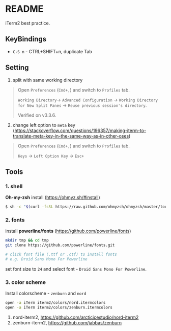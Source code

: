 # README

iTerm2 best practice.

## KeyBindings

- `C-S n` - CTRL+SHIFT+n, duplicate Tab

## Setting

1. split with same working directory

> Open `Preferences` (`Cmd+,`) and switch to `Profiles` tab.
>
> `Working Directory`-> `Advanced Configuration` ->
> `Working Directory for New Split Panes` -> `Reuse previous session's directory`.
>
> Verified on v3.3.6.

2. change left option to `meta` key (https://stackoverflow.com/questions/196357/making-iterm-to-translate-meta-key-in-the-same-way-as-in-other-oses)

> Open `Preferences` (`Cmd+,`) and switch to `Profiles` tab.
>
> `Keys` -> `Left Option Key` -> `Esc+`

## Tools
### 1. shell

**Oh-my-zsh** install (https://ohmyz.sh/#install)

```bash
$ sh -c "$(curl -fsSL https://raw.github.com/ohmyzsh/ohmyzsh/master/tools/install.sh)"
```

### 2. fonts
install **powerline/fonts** (https://github.com/powerline/fonts)

```bash
mkdir tmp && cd tmp
git clone https://github.com/powerline/fonts.git

# click font file (.ttf or .otf) to install fonts
# e.g. Droid Sans Mono For Powerline
```

set font size to `24` and select font - `Droid Sans Mono For Powerline`.

### 3. color scheme
Install colorscheme - `zenburn` and `nord`

```bash
open -a iTerm iterm2/colors/nord.itermcolors
open -a iTerm iterm2/colors/zenburn.itermcolors
```

1. nord-iterm2, <https://github.com/arcticicestudio/nord-iterm2>
2. zenburn-iterm2, https://github.com/jabbas/zenburn
